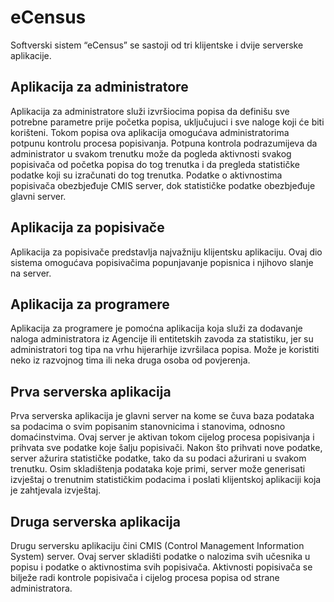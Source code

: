 # eCensus
Softverski sistem “eCensus” se sastoji od tri klijentske i dvije serverske aplikacije. 

## Aplikacija za administratore 
Aplikacija za administratore služi izvršiocima popisa da definišu sve potrebne parametre prije početka popisa, uključujuci i sve naloge koji će biti korišteni. Tokom popisa ova aplikacija omogućava administratorima potpunu kontrolu procesa popisivanja. Potpuna kontrola podrazumijeva da administrator u svakom trenutku može da pogleda aktivnosti svakog popisivača od početka popisa do tog trenutka i da pregleda statističke podatke koji su izračunati do tog trenutka. Podatke o aktivnostima popisivača obezbjeđuje CMIS server, dok statističke podatke obezbjeđuje glavni server.
## Aplikacija za popisivače 
Aplikacija za popisivače predstavlja najvažniju klijentsku aplikaciju. Ovaj dio sistema omogućava popisivačima popunjavanje popisnica i njihovo slanje na server. 
## Aplikacija za programere 
Aplikacija za programere je pomoćna aplikacija koja služi za dodavanje naloga administratora iz Agencije ili entitetskih zavoda za statistiku, jer su administratori tog tipa na vrhu hijerarhije izvršilaca popisa. Može je koristiti neko iz razvojnog tima ili neka druga osoba od povjerenja.
## Prva serverska aplikacija 
Prva serverska aplikacija je glavni server na kome se čuva baza podataka sa podacima o svim popisanim stanovnicima i stanovima, odnosno domaćinstvima. Ovaj server je aktivan tokom cijelog procesa popisivanja i prihvata sve podatke koje šalju popisivači. Nakon što prihvati nove podatke, server ažurira statističke podatke, tako da su podaci ažurirani u svakom trenutku. Osim skladištenja podataka koje primi, server može generisati izvještaj o trenutnim statističkim podacima i poslati klijentskoj aplikaciji koja je zahtjevala izvještaj.
## Druga serverska aplikacija 
Drugu serversku aplikaciju čini CMIS (Control Management Information System) server. Ovaj server skladišti podatke o nalozima svih učesnika u popisu i podatke o aktivnostima svih popisivača. Aktivnosti popisivača se bilježe radi kontrole popisivača i cijelog procesa popisa od strane administratora.
